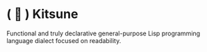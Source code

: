 # ( 🦊 ) Kitsune

Functional and truly declarative general-purpose Lisp programming language dialect focused on readability.
